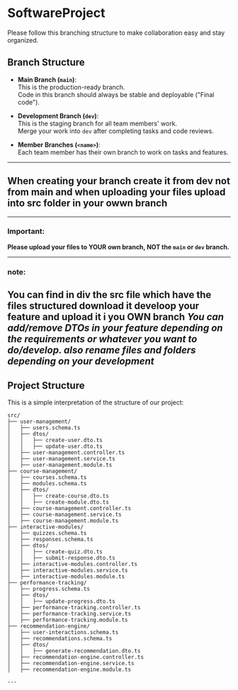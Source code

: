 # SoftwareProject

Please follow this branching structure to make collaboration easy and stay organized.

## **Branch Structure**

- **Main Branch (`main`)**:  
  This is the production-ready branch.  
  Code in this branch should always be stable and deployable ("Final code").  

- **Development Branch (`dev`)**:  
  This is the staging branch for all team members' work.  
  Merge your work into `dev` after completing tasks and code reviews.  

- **Member Branches (`<name>`)**:  
  Each team member has their own branch to work on tasks and features.  

---
## **When creating your branch create it from dev not from main and when uploading your files upload into src folder in your owwn branch**
---

### **Important:**  
**Please upload your files to YOUR own branch, NOT the `main` or `dev` branch.**

---
### **note:**  
**You can find in div the src file which have the files structured download it develoop your feature and upload it i you OWN branch**
*You can add/remove DTOs in your feature depending on the requirements or whatever you want to do/develop.
also rename files and folders depending on your development*
---


## **Project Structure**

This is a simple interpretation of the structure of our project:  


```plaintext
src/
├── user-management/
│   ├── users.schema.ts
│   ├── dtos/
│   │   ├── create-user.dto.ts
│   │   ├── update-user.dto.ts
│   ├── user-management.controller.ts
│   ├── user-management.service.ts
│   ├── user-management.module.ts
├── course-management/
│   ├── courses.schema.ts
│   ├── modules.schema.ts
│   ├── dtos/
│   │   ├── create-course.dto.ts
│   │   ├── create-module.dto.ts
│   ├── course-management.controller.ts
│   ├── course-management.service.ts
│   ├── course-management.module.ts
├── interactive-modules/
│   ├── quizzes.schema.ts
│   ├── responses.schema.ts
│   ├── dtos/
│   │   ├── create-quiz.dto.ts
│   │   ├── submit-response.dto.ts
│   ├── interactive-modules.controller.ts
│   ├── interactive-modules.service.ts
│   ├── interactive-modules.module.ts
├── performance-tracking/
│   ├── progress.schema.ts
│   ├── dtos/
│   │   ├── update-progress.dto.ts
│   ├── performance-tracking.controller.ts
│   ├── performance-tracking.service.ts
│   ├── performance-tracking.module.ts
├── recommendation-engine/
│   ├── user-interactions.schema.ts
│   ├── recommendations.schema.ts
│   ├── dtos/
│   │   ├── generate-recommendation.dto.ts
│   ├── recommendation-engine.controller.ts
│   ├── recommendation-engine.service.ts
│   ├── recommendation-engine.module.ts

---

